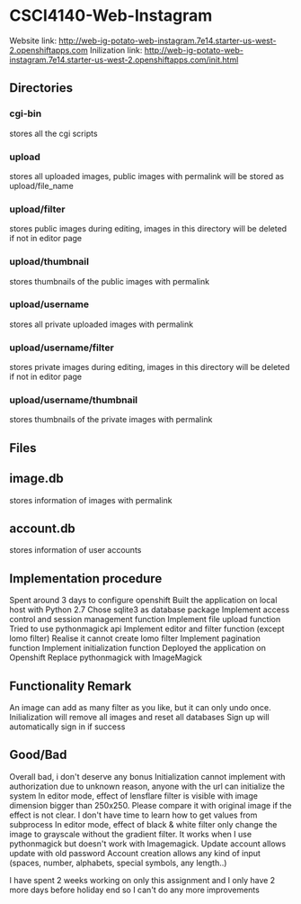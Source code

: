 # CSCI4140-Web-Instagram
Website link: http://web-ig-potato-web-instagram.7e14.starter-us-west-2.openshiftapps.com
Inilization link: http://web-ig-potato-web-instagram.7e14.starter-us-west-2.openshiftapps.com/init.html

## Directories
### cgi-bin
stores all the cgi scripts
### upload
stores all uploaded images, public images with permalink will be stored as upload/file_name
### upload/filter
stores public images during editing, images in this directory will be deleted if not in editor page
### upload/thumbnail
stores thumbnails of the public images with permalink
### upload/username
stores all private uploaded images with permalink
### upload/username/filter
stores private images during editing, images in this directory will be deleted if not in editor page
### upload/username/thumbnail
stores thumbnails of the private images with permalink

## Files
## image.db
stores information of images with permalink
## account.db
stores information of user accounts

## Implementation procedure
Spent around 3 days to configure openshift
Built the application on local host with Python 2.7
Chose sqlite3 as database package
Implement access control and session management function
Implement file upload function
Tried to use pythonmagick api
Implement editor and filter function (except lomo filter)
Realise it cannot create lomo filter
Implement pagination function
Implement initialization function
Deployed the application on Openshift
Replace pythonmagick with ImageMagick

## Functionality Remark
An image can add as many filter as you like, but it can only undo once.
Inilialization will remove all images and reset all databases
Sign up will automatically sign in if success


## Good/Bad
Overall bad, i don't deserve any bonus
Initialization cannot implement with authorization due to unknown reason, anyone with the url can initialize the system
In editor mode, effect of lensflare filter is visible with image dimension bigger than 250x250. Please compare it with original image if the effect is not clear. I don't have time to learn how to get values from subprocess
In editor mode, effect of black & white filter only change the image to grayscale without the gradient filter. It works when I use pythonmagick but doesn't work with Imagemagick.
Update account allows update with old password
Account creation allows any kind of input (spaces, number, alphabets, special symbols, any length..)

I have spent 2 weeks working on only this assignment and I only have 2 more days before holiday end so I can't do any more improvements
